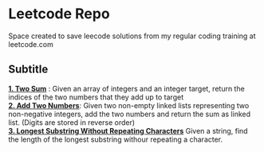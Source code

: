 # Leetcode Repo
Space created to save leecode solutions from my regular coding training at leetcode.com 


## Subtitle 
**[1. Two Sum](https://github.com/eflopezruiz/Leetcode/blob/1d883485c91dce246e005c4122665d9d4c56b702/Leetcode_solutions/1.Two_Sum.py)** : Given an array of integers and an integer target, return the indices of the two numbers that they add up to target <br>
**[2. Add Two Numbers](https://github.com/eflopezruiz/Leetcode/blob/222cee2474cddb7b129afac8c76c53f6e29645c6/Leetcode_solutions/2.Add_Two_Numbers.py)**: Given two non-empty linked lists representing two non-negative integers, add the two numbers and return the sum as linked list. (Digits are stored in reverse order) <br>
**[3. Longest Substring Without Repeating Characters](https://github.com/eflopezruiz/Leetcode/blob/832c8d5a92cf9c22085a5e8cb53db08a1938fec5/Leetcode_solutions/3.Longest_Substring.py)** Given a string, find the length of the longest substring withour repeating a character. <br>